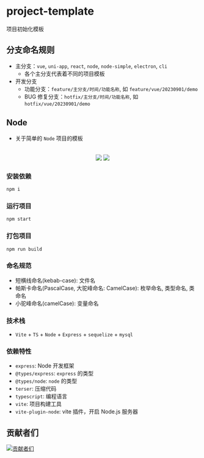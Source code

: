 # project-template

项目初始化模板

## 分支命名规则

- 主分支：`vue`, `uni-app`, `react`, `node`, `node-simple`, `electron`, `cli`
  - 各个主分支代表着不同的项目模板
- 开发分支
  - 功能分支：`feature/主分支/时间/功能名称`, 如 `feature/vue/20230901/demo`
  - BUG 修复分支：`hotfix/主分支/时间/功能名称`, 如 `hotfix/vue/20230901/demo`

## Node

- 关于简单的 `Node` 项目的模板

<h2 align="center">
  <a href="https://gitee.com/biaovorg/project-template/tree/node-simple"><img src="https://img.shields.io/badge/version-v1.0.6-blue" /></a>
  <a href="https://gitee.com/biaovorg/project-template/blob/node-simple/LICENSE"><img src="https://img.shields.io/badge/license-MIT-green" /></a>
</h2>

### 安装依赖

```sh
npm i
```

### 运行项目

```sh
npm start
```

### 打包项目

```sh
npm run build
```

### 命名规范

- 短横线命名(kebab-case): 文件名
- 帕斯卡命名(PascalCase, 大驼峰命名: CamelCase): 枚举命名, 类型命名, 类命名
- 小驼峰命名(camelCase): 变量命名

### 技术栈

- `Vite` + `TS` + `Node` + `Express` + `sequelize` + `mysql`

### 依赖特性

- `express`: Node 开发框架
- `@types/express`: `express` 的类型
- `@types/node`: `node` 的类型
- `terser`: 压缩代码
- `typescript`: 编程语言
- `vite`: 项目构建工具
- `vite-plugin-node`: vite 插件，开启 Node.js 服务器

## 贡献者们

[![贡献者们](https://contrib.rocks/image?repo=biaov/project-template)](https://github.com/biaov/project-template/graphs/contributors)
